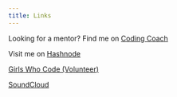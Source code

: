 ```yaml
---
title: Links
---
```


Looking for a mentor? Find me on [Coding Coach](https://mentors.codingcoach.io/?name=Joseph%20Roskopf)

Visit me on [Hashnode](https://joer.hashnode.dev)

[Girls Who Code (Volunteer)](https://girlswhocode.umn.edu/thank-you-sponsors-and-partners-girls-who-code-umn)

[SoundCloud](https://soundcloud.com/joeroskopf)

